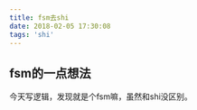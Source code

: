 ```yaml
---
title: fsm去shi
date: 2018-02-05 17:30:08
tags: 'shi'
---
```

## fsm的一点想法

  今天写逻辑，发现就是个fsm嘛，虽然和shi没区别。
